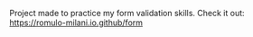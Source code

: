 Project made to practice my form validation skills.
Check it out:
https://romulo-milani.io.github/form
